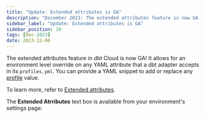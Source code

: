 ```yaml
---
title: "Update: Extended attributes is GA"
description: "December 2023: The extended attributes feature is now GA in dbt Cloud. It enables you to override dbt adapter YAML attributes at the environment level."
sidebar_label: "Update: Extended attributes is GA"
sidebar_position: 10
tags: [Dec-2023]
date: 2023-12-06
---
```


The extended attributes feature in dbt Cloud is now GA! It allows for an environment level override on any YAML attribute that a dbt adapter accepts in its `profiles.yml`. You can provide a YAML snippet to add or replace any [profile](/docs/core/connect-data-platform/profiles.yml) value.

To learn more, refer to [Extended attributes](/docs/dbt-cloud-environments#extended-attributes).

The **Extended Atrributes** text box is available from your environment's settings page: 

<Lightbox src="/img/docs/dbt-cloud/using-dbt-cloud/extended-attributes.jpg" width="85%" title="Example of the Extended Attributes text box" />
